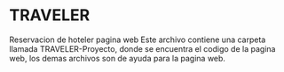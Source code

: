 # TRAVELER
Reservacion de hoteler pagina web
Este archivo contiene una carpeta llamada TRAVELER-Proyecto, donde se encuentra el codigo de la pagina web, los demas archivos son de ayuda para la pagina web.
